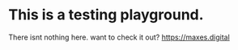 # This is a testing playground.
There isnt nothing here.
want to check it out? https://maxes.digital